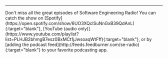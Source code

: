 <br />
<p><hr /></p>
Don't miss all the great episodes of Software Engineering Radio! You can catch the show on [Spotify](https://open.spotify.com/show/6UO3XQclSuNnGxB39QdAnL){:target="blank"}, [YouTube (audio only)](https://www.youtube.com/playlist?list=PLHJB2bhmgB7esz0BxMCt1jJwsoaqWtFff){:target="blank"}, or by [adding the podcast feed](http://feeds.feedburner.com/se-radio){:target="blank"} to your favorite podcasting app.
